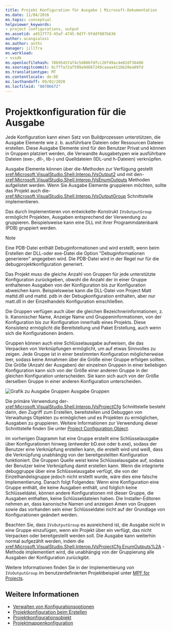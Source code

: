 ```yaml
---
title: Projekt Konfiguration für Ausgabe | Microsoft-Dokumentation
ms.date: 11/04/2016
ms.topic: conceptual
helpviewer_keywords:
- project configurations, output
ms.assetid: a4517f73-45af-4745-9d7f-9fddf887b636
author: acangialosi
ms.author: anthc
manager: jillfra
ms.workload:
- vssdk
ms.openlocfilehash: 78b95457af4c5d806fdfcc20f49ac4e82df36488
ms.sourcegitcommit: 6cfffa72af599a9d667249caaaa411bb28ea69fd
ms.translationtype: MT
ms.contentlocale: de-DE
ms.lasthandoff: 09/02/2020
ms.locfileid: "80706672"
---
```

# <a name="project-configuration-for-output"></a>Projektkonfiguration für die Ausgabe
Jede Konfiguration kann einen Satz von Buildprozessen unterstützen, die Ausgabe Elemente wie z. b. ausführbare Dateien oder Ressourcen Dateien erstellen. Diese Ausgabe Elemente sind für den Benutzer Privat und können in Gruppen platziert werden, die Verwandte Ausgabetypen wie ausführbare Dateien (exe-, dll-, lib-) und Quelldateien (IDL-und h-Dateien) verknüpfen.

 Ausgabe Elemente können über die-Methoden zur Verfügung gestellt <xref:Microsoft.VisualStudio.Shell.Interop.IVsOutput2> und mit den- <xref:Microsoft.VisualStudio.Shell.Interop.IVsEnumOutputs> Methoden aufgelistet werden. Wenn Sie Ausgabe Elemente gruppieren möchten, sollte das Projekt auch die- <xref:Microsoft.VisualStudio.Shell.Interop.IVsOutputGroup> Schnittstelle implementieren.

 Das durch Implementieren von entwickelte-Konstrukt `IVsOutputGroup` ermöglicht Projekten, Ausgaben entsprechend der Verwendung zu gruppieren. Beispielsweise kann eine DLL mit ihrer Programmdatenbank (PDB) gruppiert werden.

> [!NOTE]
> Eine PDB-Datei enthält Debuginformationen und wird erstellt, wenn beim Erstellen der DLL-oder exe-Datei die Option "Debuginformationen generieren" angegeben wird. Die PDB-Datei wird in der Regel nur für die debugprojektkonfiguration generiert.

 Das Projekt muss die gleiche Anzahl von Gruppen für jede unterstützte Konfiguration zurückgeben, obwohl die Anzahl der in einer Gruppe enthaltenen Ausgaben von der Konfiguration bis zur Konfiguration abweichen kann. Beispielsweise kann die DLL-Datei von Project Matt mattd.dll und mattd. pdb in der Debugkonfiguration enthalten, aber nur matt.dll in der Einzelhandels Konfiguration einschließen.

 Die Gruppen verfügen auch über die gleichen Bezeichnerinformationen, z. b. Kanonischer Name, Anzeige Name und Gruppeninformationen, von der Konfiguration bis zur Konfiguration innerhalb eines Projekts. Diese Konsistenz ermöglicht die Bereitstellung und Paket Erstellung, auch wenn sich die Konfigurationen ändern.

 Gruppen können auch eine Schlüsselausgabe aufweisen, die das Verpacken von Verknüpfungen ermöglicht, um auf etwas Sinnvolles zu zeigen. Jede Gruppe ist in einer bestimmten Konfiguration möglicherweise leer, sodass keine Annahmen über die Größe einer Gruppe erfolgen sollten. Die Größe (Anzahl der Ausgaben) der einzelnen Gruppen in einer beliebigen Konfiguration kann sich von der Größe einer anderen Gruppe in der gleichen Konfiguration unterscheiden. Sie kann sich auch von der Größe derselben Gruppe in einer anderen Konfiguration unterscheiden.

 ![Grafik zu Ausgabe Gruppen](../../extensibility/internals/media/vsoutputgroups.gif "vsoutputgroups") Ausgabe Gruppen

 Die primäre Verwendung der- <xref:Microsoft.VisualStudio.Shell.Interop.IVsProjectCfg> Schnittstelle besteht darin, den Zugriff zum Erstellen, bereitstellen und Debuggen von Verwaltungs Objekten zu ermöglichen und es Projekten zu ermöglichen, Ausgaben zu gruppieren. Weitere Informationen zur Verwendung dieser Schnittstelle finden Sie unter [Project Configuration Object](../../extensibility/internals/project-configuration-object.md).

 Im vorherigen Diagramm hat eine Gruppe erstellt eine Schlüsselausgabe über Konfigurationen hinweg (entweder bD.exe oder b.exe), sodass der Benutzer eine Verknüpfung erstellen kann, die erstellt wird und weiß, dass die Verknüpfung unabhängig von der bereitgestellten Konfiguration funktioniert. Die Gruppen Quelle weist keine Schlüsselausgabe auf, sodass der Benutzer keine Verknüpfung damit erstellen kann. Wenn die integrierte debuggruppe über eine Schlüsselausgabe verfügt, die von der Einzelhandelsgruppe jedoch nicht erstellt wurde, wäre dies eine falsche Implementierung. Danach folgt Folgendes: Wenn eine Konfiguration eine Gruppe enthält, die keine Ausgaben enthält, und folglich keine Schlüsseldatei, können andere Konfigurationen mit dieser Gruppe, die Ausgaben enthalten, keine Schlüsseldateien haben. Die Installer-Editoren nehmen an, dass kanonische Namen und anzeigen Amen von Gruppen sowie das vorhanden sein einer Schlüsseldatei nicht auf der Grundlage von Konfigurationen geändert werden.

 Beachten Sie, dass `IVsOutputGroup` es ausreichend ist, die Ausgabe nicht in eine Gruppe einzufügen, wenn ein Projekt über ein verfügt, das nicht Verpacken oder bereitgestellt werden soll. Die Ausgabe kann weiterhin normal aufgezählt werden, indem die <xref:Microsoft.VisualStudio.Shell.Interop.IVsProjectCfg.EnumOutputs%2A> -Methode implementiert wird, die unabhängig von der Gruppierung alle Ausgaben der Konfiguration zurückgibt.

 Weitere Informationen finden Sie in der Implementierung von `IVsOutputGroup` im benutzerdefinierten Projektbeispiel unter [MPF for Projects](https://github.com/tunnelvisionlabs/MPFProj10).

## <a name="see-also"></a>Weitere Informationen
- [Verwalten von Konfigurationsoptionen](../../extensibility/internals/managing-configuration-options.md)
- [Projektkonfiguration beim Erstellen](../../extensibility/internals/project-configuration-for-building.md)
- [Projektkonfigurationsobjekt](../../extensibility/internals/project-configuration-object.md)
- [Projektmappenkonfiguration](../../extensibility/internals/solution-configuration.md)
